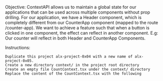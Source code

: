 Objective: ContextAPI allows us to maintain a global state for our applications that can be used across multiple components without prop drilling. For our application, we have a Header component, which is completely different from our CounterApp component (mapped to the route /counter-app). We want to achieve a feature such that when a button is clicked in one component, the effect can reflect in another component. E.g: Our counter will reflect in both Header and CounterApp Components.

Instructions:

    Duplicate this project alx-project-0x04 with a new name of alx-project-0x05.
    Create a new directory context/ in the project root directory
    Create an empty file CountContext.tsx under the context/ directory
    Replace the content of the CountContext.tsx with the following